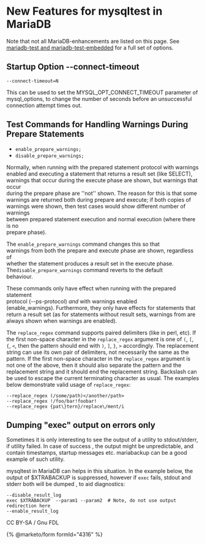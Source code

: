 # New Features for mysqltest in MariaDB

Note that not all MariaDB-enhancements are listed on this page. See [mariadb-test and mariadb-test-embedded](broken-reference) for a full set of options.

## Startup Option --connect-timeout

```
--connect-timeout=N
```

This can be used to set the MYSQL\_OPT\_CONNECT\_TIMEOUT parameter of\
mysql\_options, to change the number of seconds before an unsuccessful\
connection attempt times out.

## Test Commands for Handling Warnings During Prepare Statements

* `enable_prepare_warnings;`
* `disable_prepare_warnings;`

Normally, when running with the prepared statement protocol with warnings\
enabled and executing a statement that returns a result set (like SELECT),\
warnings that occur during the execute phase are shown, but warnings that occur\
during the prepare phase are ''not'' shown. The reason for this is that some\
warnings are returned both during prepare and execute; if both copies of\
warnings were shown, then test cases would show different number of warnings\
between prepared statement execution and normal execution (where there is no\
prepare phase).

The `enable_prepare_warnings` command changes this so that\
warnings from both the prepare and execute phase are shown, regardless of\
whether the statement produces a result set in the execute phase. The`disable_prepare_warnings` command reverts to the default\
behaviour.

These commands only have effect when running with the prepared statement\
protocol (--ps-protocol) _and_ with warnings enabled\
(enable\_warnings). Furthermore, they only have effects for statements that\
return a result set (as for statements without result sets, warnings from are\
always shown when warnings are enabled).

The `replace_regex` command supports paired delimiters (like in perl, etc). If the first non-space character in the `replace_regex` argument is one of `(`, `[`, `{`, `<`, then the pattern should end with `)`, `]`, `}`, `>` accordingly. The replacement string can use its own pair of delimiters, not necessarily the same as the pattern. If the first non-space character in the `replace_regex` argument is not one of the above, then it should also separate the pattern and the replacement string and it should end the replacement string. Backslash can be used to escape the current terminating character as usual. The examples below demonstrate valid usage of `replace_regex`:

```
--replace_regex (/some/path)</another/path>
--replace_regex !/foo/bar!foobar!
--replace_regex {pat\}tern}/replace\/ment/i
```

## Dumping "exec" output on errors only

Sometimes it is only interesting to see the output of a utility to stdout/stderr, if utility failed. In case of success , the output might be unpredictable, and contain timestamps, startup messages etc. mariabackup can be a good example of such utility.

mysqltest in MariaDB can helps in this situation. In the example below, the output of $XTRABACKUP is suppressed, however if `exec` fails, stdout and stderr both will be dumped , to aid diagnostics:

```
--disable_result_log
exec $XTRABACKUP  --param1 --param2  # Note, do not use output redirection here
--enable_result_log
```

CC BY-SA / Gnu FDL

{% @marketo/form formId="4316" %}
